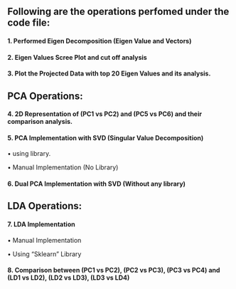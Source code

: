 ## Following are the operations perfomed under the code file:

#### 1.	Performed Eigen Decomposition (Eigen Value and Vectors)
#### 2.	Eigen Values Scree Plot and cut off analysis
#### 3.	Plot the Projected Data with top 20 Eigen Values and its analysis.

## PCA Operations:
#### 4.	2D Representation of (PC1 vs PC2) and (PC5 vs PC6) and their comparison analysis.
#### 5.	PCA Implementation with SVD (Singular Value Decomposition)
•	using library.

•	Manual Implementation (No Library)

#### 6.	Dual PCA Implementation with SVD (Without any library)

## LDA Operations:
#### 7.	LDA Implementation
•	Manual Implementation

•	Using “Sklearn” Library

#### 8.	Comparison between (PC1 vs PC2), (PC2 vs PC3), (PC3 vs PC4) and (LD1 vs LD2), (LD2 vs LD3), (LD3 vs LD4)  
